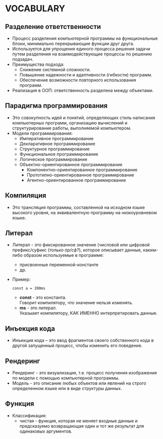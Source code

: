 # VOCABULARY

## Разделение ответственности
- Процесс разделения компьютерной программы на функциональные блоки, минимально перекрывающие функции друг друга.  
- Используется для упрощения единого процесса решения задачи путем разделения на взаимодействующие процессы по решению подзадач.  
- Преимущества подхода:
  - Снижение системной сложности.
  - Повышение надежности и адаптивности (гибкости) программ.
  - Обеспечение возможности повторного использования программ.  
- Реализация в ООП: ответственность разделена между объектами. 

## Парадигма программирования
- Это совокупность идей и понятий, определяющих стиль написания компьютерных программ, организацию вычислений и структурирование работы, выполняемой компьютером.
- Модели программирования:
  - Императивное программирование
  - Декларативное программирование
  - Структурное программирование
  - Функциональное программирование
  - Логическое программирование
  - Объектно-ориентированное программирование
    - Компонентно-ориентированное программирование
    - Прототипно-ориентированное программирование
    - Агентно-ориентированное программирование

## Компиляция
- Это трансляция программы, составленной на исходном языке высокого уровня, на эквивалентную программу на низкоуровневом языке.

## Литерал
- Литерал - это фиксированное значение (числовой или цифровой префикс/суфикс (_только пр/сф?_), которое описывает данные, каким-либо образом используемые в программе:
  - присвоенные переменной-константе
  - др.
- Пример: 

  ```
  const a = 200ms
  ```
  - __const__ - это константа.  
  Говорит компилятору, что значение нельзя изменять.
  - __ms__ - это литерал.  
  Указыает компилятору, КАК ИМЕННО интерпретировать данные.

## Инъекция кода
- Инъекция кода – это ввод фрагментов своего собственного кода в другой запущенный процесс, чтобы изменить его поведение.

## Рендеринг
- Рендеринг - это визуализация, т.е. процесс получения изображения по модели с помощью компьютерной программы.
- Модель - это описание любых объектов или явлений на строго определенном языке или в виде структуры данных.

## Функция  
- Классификация:
  - чистая - функция, которая не меняет входные данные и предсказуемо возвращающая один и тот же результат для одинаковых аргументов.
